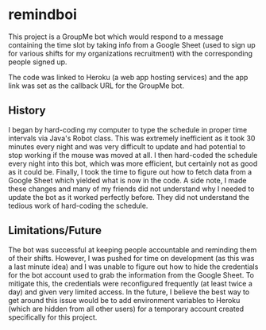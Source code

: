 # remindboi
This project is a GroupMe bot which would respond to a message containing the time slot by taking info from a Google Sheet (used to sign up for various shifts for my organizations recruitment) with the corresponding people signed up.

The code was linked to Heroku (a web app hosting services) and the app link was set as the callback URL for the GroupMe bot.

## History

I began by hard-coding my computer to type the schedule in proper time intervals via Java's Robot class. This was extremely inefficient as it took 30 minutes every night and was very difficult to update and had potential to stop working if the mouse was moved at all. I then hard-coded the schedule every night into this bot, which was more efficient, but certainly not as good as it could be. Finally, I took the time to figure out how to fetch data from a Google Sheet which yielded what is now in the code. A side note, I made these changes and many of my friends did not understand why I needed to update the bot as it worked perfectly before. They did not understand the tedious work of hard-coding the schedule.

## Limitations/Future

The bot was successful at keeping people accountable and reminding them of their shifts. However, I was pushed for time on development (as this was a last minute idea) and I was unable to figure out how to hide the credentials for the bot account used to grab the information from the Google Sheet. To mitigate this, the credentials were reconfigured frequently (at least twice a day) and given very limited access. In the future, I believe the best way to get around this issue would be to add environment variables to Heroku (which are hidden from all other users) for a temporary account created specifically for this project.

